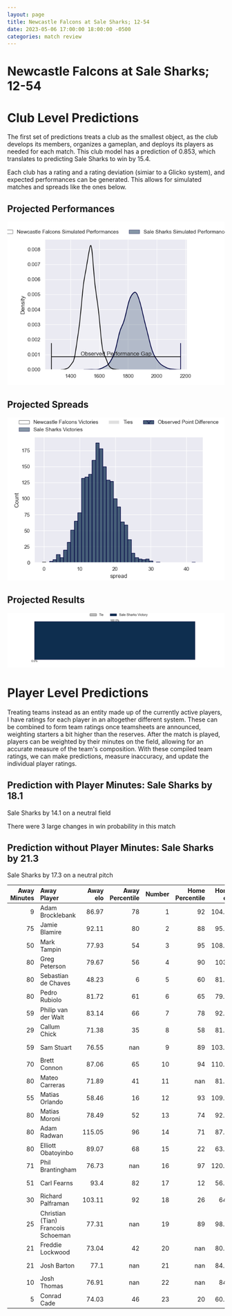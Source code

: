 ```yaml
---  
layout: page  
title: Newcastle Falcons at Sale Sharks; 12-54  
date: 2023-05-06 17:00:00 18:00:00 -0500  
categories: match review  
---
```

# Newcastle Falcons at Sale Sharks; 12-54

# Club Level Predictions


The first set of predictions treats a club as the smallest object, as the club develops its members, organizes a gameplan, and deploys its players as needed for each match. This club model has a prediction of 0.853, which translates to predicting Sale Sharks to win by 15.4.

Each club has a rating and a rating deviation (simiar to a Glicko system), and expected performances can be generated. This allows for simulated matches and spreads like the ones below.
## Projected Performances


![Projected Performances](plots/performances_2023-05-06-SaleSharks-NewcastleFalcons.png)
## Projected Spreads


![Projected Spreads](plots/spreads_2023-05-06-SaleSharks-NewcastleFalcons.png)
## Projected Results


![Projected Results](plots/resultbar_2023-05-06-SaleSharks-NewcastleFalcons.png)
# Player Level Predictions


Treating teams instead as an entity made up of the currently active players, I have ratings for each player in an altogether different system. These can be combined to form team ratings once teamsheets are announced, weighting starters a bit higher than the reserves. After the match is played, players can be weighted by their minutes on the field, allowing for an accurate measure of the team's composition. With these compiled team ratings, we can make predictions, measure inaccuracy, and update the individual player ratings.
## Prediction with Player Minutes: Sale Sharks by 18.1


Sale Sharks by 14.1 on a neutral field

There were 3 large changes in win probability in this match
## Prediction without Player Minutes: Sale Sharks by 21.3


Sale Sharks by 17.3 on a neutral pitch



|   Away Minutes | Away Player                        |   Away elo |   Away Percentile |   Number |   Home Percentile |   Home elo | Home Player       |   Home Minutes |
|---------------:|:-----------------------------------|-----------:|------------------:|---------:|------------------:|-----------:|:------------------|---------------:|
|              9 | Adam Brocklebank                   |      86.97 |                78 |        1 |                92 |     104.18 | Bevan Rodd        |             48 |
|             75 | Jamie Blamire                      |      92.11 |                80 |        2 |                88 |      95.61 | Ewan Ashman       |             63 |
|             50 | Mark Tampin                        |      77.93 |                54 |        3 |                95 |     108.16 | Coenie Oosthuizen |             48 |
|             80 | Greg Peterson                      |      79.67 |                56 |        4 |                90 |     103.6  | Jean-Luc du Preez |             48 |
|             80 | Sebastian de Chaves                |      48.23 |                 6 |        5 |                60 |      81.35 | Jonny Hill        |             63 |
|             80 | Pedro Rubiolo                      |      81.72 |                61 |        6 |                65 |      79.86 | Sam Dugdale       |             80 |
|             59 | Philip van der Walt                |      83.14 |                66 |        7 |                78 |      92.15 | Ben Curry         |             80 |
|             29 | Callum Chick                       |      71.38 |                35 |        8 |                58 |      81.72 | Jono Ross         |             55 |
|             59 | Sam Stuart                         |      76.55 |               nan |        9 |                89 |     103.68 | Raffi Quirke      |             63 |
|             70 | Brett Connon                       |      87.06 |                65 |       10 |                94 |     110.92 | George Ford       |             80 |
|             80 | Mateo Carreras                     |      71.89 |                41 |       11 |               nan |      81.56 | Arron Reed        |             80 |
|             55 | Matias Orlando                     |      58.46 |                16 |       12 |                93 |     109.69 | Manu Tuilagi      |             15 |
|             80 | Matias Moroni                      |      78.49 |                52 |       13 |                74 |      92.22 | Robert du Preez   |             80 |
|             80 | Adam Radwan                        |     115.05 |                96 |       14 |                71 |      87.36 | Tom Roebuck       |             80 |
|             80 | Elliott Obatoyinbo                 |      89.07 |                68 |       15 |                22 |      63.42 | Joe Carpenter     |             80 |
|             71 | Phil Brantingham                   |      76.73 |               nan |       16 |                97 |     120.13 | Sam James         |             65 |
|             51 | Carl Fearns                        |      93.4  |                82 |       17 |                12 |      56.53 | James Harper      |             32 |
|             30 | Richard Palframan                  |     103.11 |                92 |       18 |                26 |      64.7  | Tom Ellis         |             32 |
|             25 | Christian (Tian) Francois Schoeman |      77.31 |               nan |       19 |                89 |      98.67 | Simon McIntyre    |             32 |
|             21 | Freddie Lockwood                   |      73.04 |                42 |       20 |               nan |      80.43 | Josh Beaumont     |             25 |
|             21 | Josh Barton                        |      77.1  |               nan |       21 |               nan |      84.89 | Alex Groves       |             17 |
|             10 | Josh Thomas                        |      76.91 |               nan |       22 |               nan |      84.7  | Will Cliff        |             17 |
|              5 | Conrad Cade                        |      74.03 |                46 |       23 |                20 |      60.59 | Ethan Caine       |             17 |

